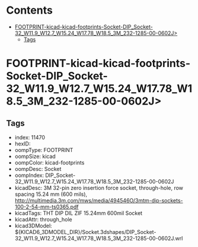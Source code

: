 



Contents
========

* [FOOTPRINT-kicad-kicad-footprints-Socket-DIP_Socket-32_W11.9_W12.7_W15.24_W17.78_W18.5_3M_232-1285-00-0602J>](#footprint-kicad-kicad-footprints-socket-dip_socket-32_w119_w127_w1524_w1778_w185_3m_232-1285-00-0602j)
	* [Tags](#tags)

# FOOTPRINT-kicad-kicad-footprints-Socket-DIP_Socket-32_W11.9_W12.7_W15.24_W17.78_W18.5_3M_232-1285-00-0602J>

## Tags

- index: 11470
- hexID: 
- oompType: FOOTPRINT
- oompSize: kicad
- oompColor: kicad-footprints
- oompDesc: Socket
- oompIndex: DIP_Socket-32_W11.9_W12.7_W15.24_W17.78_W18.5_3M_232-1285-00-0602J
- kicadDesc: 3M 32-pin zero insertion force socket, through-hole, row spacing 15.24 mm (600 mils), http://multimedia.3m.com/mws/media/494546O/3mtm-dip-sockets-100-2-54-mm-ts0365.pdf
- kicadTags: THT DIP DIL ZIF 15.24mm 600mil Socket
- kicadAttr: through_hole
- kicad3DModel: ${KICAD6_3DMODEL_DIR}/Socket.3dshapes/DIP_Socket-32_W11.9_W12.7_W15.24_W17.78_W18.5_3M_232-1285-00-0602J.wrl
